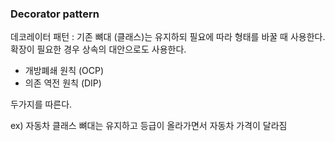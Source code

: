 ### Decorator pattern

데코레이터 패턴 : 기존 뼈대 (클래스)는 유지하되 필요에 따라 형태를 바꿀 때 사용한다.
확장이 필요한 경우 상속의 대안으로도 사용한다.

- 개방폐쇄 원칙 (OCP)
- 의존 역전 원칙 (DIP)

두가지를 따른다.

ex) 자동차 클래스 뼈대는 유지하고 등급이 올라가면서 자동차 가격이 달라짐